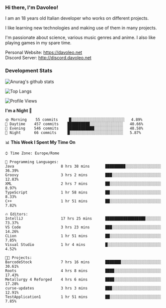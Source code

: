 ### Hi there, I'm Davoleo!

I am an 18 years old Italian developer who works on different projects.

I like learning new technologies and making use of them in many projects.

I'm passionate about science, various music genres and anime.
I also like playing games in my spare time.

Personal Website: https://davoleo.net <br>
Discord Server: http://discord.davoleo.net

### Development Stats

![Anurag's github stats](https://github-readme-stats.vercel.app/api?username=Davoleo&count_private=true&show_icons=true&theme=tokyonight)

![Top Langs](https://github-readme-stats.vercel.app/api/top-langs/?username=Davoleo&theme=tokyonight&layout=compact)

<!--START_SECTION:waka-->
![Profile Views](http://img.shields.io/badge/Profile%20Views-87-blue)

**I'm a Night 🦉** 

```text
🌞 Morning    55 commits     █░░░░░░░░░░░░░░░░░░░░░░░░   4.89% 
🌆 Daytime    457 commits    ██████████░░░░░░░░░░░░░░░   40.66% 
🌃 Evening    546 commits    ████████████░░░░░░░░░░░░░   48.58% 
🌙 Night      66 commits     █░░░░░░░░░░░░░░░░░░░░░░░░   5.87%

```


📊 **This Week I Spent My Time On** 

```text
⌚︎ Time Zone: Europe/Rome

💬 Programming Languages: 
Java                     8 hrs 38 mins       █████████░░░░░░░░░░░░░░░░   36.39% 
Groovy                   3 hrs 2 mins        ███░░░░░░░░░░░░░░░░░░░░░░   12.83% 
XML                      2 hrs 7 mins        ██░░░░░░░░░░░░░░░░░░░░░░░   8.97% 
TypeScript               1 hr 58 mins        ██░░░░░░░░░░░░░░░░░░░░░░░   8.33% 
C++                      1 hr 51 mins        ██░░░░░░░░░░░░░░░░░░░░░░░   7.82%

🔥 Editors: 
IntelliJ                 17 hrs 25 mins      ██████████████████░░░░░░░   73.37% 
VS Code                  3 hrs 23 mins       ███░░░░░░░░░░░░░░░░░░░░░░   14.26% 
CLion                    1 hr 51 mins        ██░░░░░░░░░░░░░░░░░░░░░░░   7.85% 
Visual Studio            1 hr 4 mins         █░░░░░░░░░░░░░░░░░░░░░░░░   4.52%

🐱‍💻 Projects: 
BarcodeStock             7 hrs 16 mins       ███████░░░░░░░░░░░░░░░░░░   30.61% 
Roots                    4 hrs 8 mins        ████░░░░░░░░░░░░░░░░░░░░░   17.43% 
Metallurgy 4 Reforged    4 hrs 6 mins        ████░░░░░░░░░░░░░░░░░░░░░   17.28% 
curse-updates            3 hrs 3 mins        ███░░░░░░░░░░░░░░░░░░░░░░   12.91% 
TestApplication1         1 hr 51 mins        ██░░░░░░░░░░░░░░░░░░░░░░░   7.85%

```


<!--END_SECTION:waka-->

<!--
**Davoleo/Davoleo** is a ✨ _special_ ✨ repository because its `README.md` (this file) appears on your GitHub profile.

https://gist.github.com/Davoleo/43516c64c8169e24dc2571c34713863b

Here are some ideas to get you started:

- 🔭 I’m currently working on ...
- 🌱 I’m currently learning ...
- 👯 I’m looking to collaborate on ...
- 🤔 I’m looking for help with ...
- 💬 Ask me about ...
- 📫 How to reach me: ...
- 😄 Pronouns: ...
- ⚡ Fun fact: ...
-->
